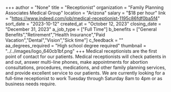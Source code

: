 +++
author = "None"
title = "Receptionist"
organization = "Family Planning Associates Medical Group"
location = "Arizona"
salary = "$18 per hour"
link = "https://www.indeed.com/job/medical-receptionist-1195c86fdf0ba5f4"
sort_date = "2023-10-12"
created_at = "October 12, 2023"
closing_date = "December 31, 2023"
a_job_type = ["Full Time"]
b_benefits = ["General Benefits","Retirement","Health Insurance","Paid Vacation","Dental","Vision","Sick time"]
c_feedback = ""
aa_degrees_required = "High school degree required"
thumbnail = "../../images/logo_640cb1bf.png"
+++
Medical receptionists are the first point of contact for our patients. Medical receptionists will check patients in and out, answer multi-line phones, make appointments for abortion consultations, procedures, medications, and other family planning services, and provide excellent service to our patients. We are currently looking for a full-time receptionist to work Tuesday through Saturday 8am to 4pm or as business needs require.